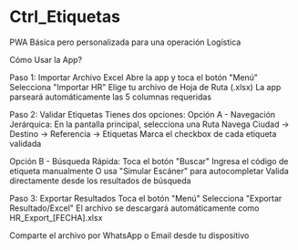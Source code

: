 # Ctrl_Etiquetas
PWA Básica pero personalizada para una operación Logística

Cómo Usar la App?

Paso 1: Importar Archivo Excel
Abre la app y toca el botón "Menú"
Selecciona "Importar HR"
Elige tu archivo de Hoja de Ruta (.xlsx)
La app parseará automáticamente las 5 columnas requeridas

Paso 2: Validar Etiquetas
Tienes dos opciones:
Opción A - Navegación Jerárquica:
En la pantalla principal, selecciona una Ruta
Navega Ciudad → Destino → Referencia → Etiquetas
Marca el checkbox de cada etiqueta validada

Opción B - Búsqueda Rápida:
Toca el botón "Buscar"
Ingresa el código de etiqueta manualmente
O usa "Simular Escáner" para autocompletar
Valida directamente desde los resultados de búsqueda

Paso 3: Exportar Resultados
Toca el botón "Menú"
Selecciona "Exportar Resultado/Excel"
El archivo se descargará automáticamente como HR_Export_[FECHA].xlsx

Comparte el archivo por WhatsApp o Email desde tu dispositivo
